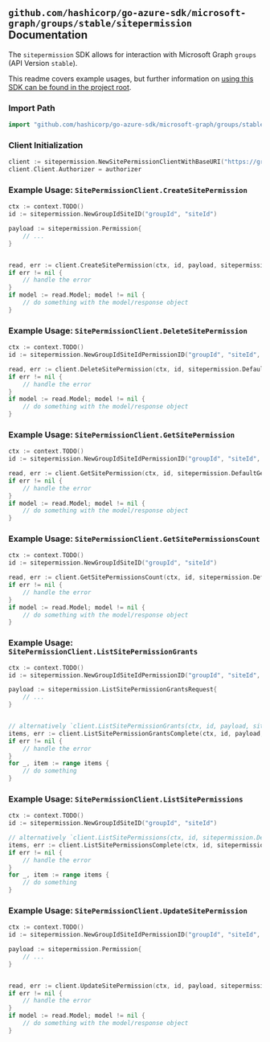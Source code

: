 
## `github.com/hashicorp/go-azure-sdk/microsoft-graph/groups/stable/sitepermission` Documentation

The `sitepermission` SDK allows for interaction with Microsoft Graph `groups` (API Version `stable`).

This readme covers example usages, but further information on [using this SDK can be found in the project root](https://github.com/hashicorp/go-azure-sdk/tree/main/docs).

### Import Path

```go
import "github.com/hashicorp/go-azure-sdk/microsoft-graph/groups/stable/sitepermission"
```


### Client Initialization

```go
client := sitepermission.NewSitePermissionClientWithBaseURI("https://graph.microsoft.com")
client.Client.Authorizer = authorizer
```


### Example Usage: `SitePermissionClient.CreateSitePermission`

```go
ctx := context.TODO()
id := sitepermission.NewGroupIdSiteID("groupId", "siteId")

payload := sitepermission.Permission{
	// ...
}


read, err := client.CreateSitePermission(ctx, id, payload, sitepermission.DefaultCreateSitePermissionOperationOptions())
if err != nil {
	// handle the error
}
if model := read.Model; model != nil {
	// do something with the model/response object
}
```


### Example Usage: `SitePermissionClient.DeleteSitePermission`

```go
ctx := context.TODO()
id := sitepermission.NewGroupIdSiteIdPermissionID("groupId", "siteId", "permissionId")

read, err := client.DeleteSitePermission(ctx, id, sitepermission.DefaultDeleteSitePermissionOperationOptions())
if err != nil {
	// handle the error
}
if model := read.Model; model != nil {
	// do something with the model/response object
}
```


### Example Usage: `SitePermissionClient.GetSitePermission`

```go
ctx := context.TODO()
id := sitepermission.NewGroupIdSiteIdPermissionID("groupId", "siteId", "permissionId")

read, err := client.GetSitePermission(ctx, id, sitepermission.DefaultGetSitePermissionOperationOptions())
if err != nil {
	// handle the error
}
if model := read.Model; model != nil {
	// do something with the model/response object
}
```


### Example Usage: `SitePermissionClient.GetSitePermissionsCount`

```go
ctx := context.TODO()
id := sitepermission.NewGroupIdSiteID("groupId", "siteId")

read, err := client.GetSitePermissionsCount(ctx, id, sitepermission.DefaultGetSitePermissionsCountOperationOptions())
if err != nil {
	// handle the error
}
if model := read.Model; model != nil {
	// do something with the model/response object
}
```


### Example Usage: `SitePermissionClient.ListSitePermissionGrants`

```go
ctx := context.TODO()
id := sitepermission.NewGroupIdSiteIdPermissionID("groupId", "siteId", "permissionId")

payload := sitepermission.ListSitePermissionGrantsRequest{
	// ...
}


// alternatively `client.ListSitePermissionGrants(ctx, id, payload, sitepermission.DefaultListSitePermissionGrantsOperationOptions())` can be used to do batched pagination
items, err := client.ListSitePermissionGrantsComplete(ctx, id, payload, sitepermission.DefaultListSitePermissionGrantsOperationOptions())
if err != nil {
	// handle the error
}
for _, item := range items {
	// do something
}
```


### Example Usage: `SitePermissionClient.ListSitePermissions`

```go
ctx := context.TODO()
id := sitepermission.NewGroupIdSiteID("groupId", "siteId")

// alternatively `client.ListSitePermissions(ctx, id, sitepermission.DefaultListSitePermissionsOperationOptions())` can be used to do batched pagination
items, err := client.ListSitePermissionsComplete(ctx, id, sitepermission.DefaultListSitePermissionsOperationOptions())
if err != nil {
	// handle the error
}
for _, item := range items {
	// do something
}
```


### Example Usage: `SitePermissionClient.UpdateSitePermission`

```go
ctx := context.TODO()
id := sitepermission.NewGroupIdSiteIdPermissionID("groupId", "siteId", "permissionId")

payload := sitepermission.Permission{
	// ...
}


read, err := client.UpdateSitePermission(ctx, id, payload, sitepermission.DefaultUpdateSitePermissionOperationOptions())
if err != nil {
	// handle the error
}
if model := read.Model; model != nil {
	// do something with the model/response object
}
```
